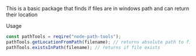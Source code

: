 This is a basic package that finds if files are in windows path and can return their location

Usage 
  ```js
const pathTools = reqire("node-path-tools");
pathTools.getLocationFromPath(filename); // returns absolute path to file if file dont exist it returns undefined
pathTools.existsInPath(filename); // returns if file exists
  ```
